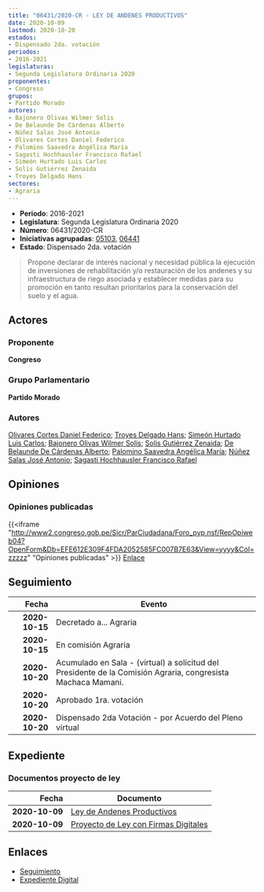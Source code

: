 ```yaml
---
title: "06431/2020-CR - LEY DE ANDENES PRODUCTIVOS"
date: 2020-10-09
lastmod: 2020-10-20
estados:
- Dispensado 2da. votación
periodos:
- 2016-2021
legislaturas:
- Segunda Legislatura Ordinaria 2020
proponentes:
- Congreso
grupos:
- Partido Morado
autores:
- Bajonero Olivas Wilmer Solis
- De Belaunde De Cárdenas Alberto
- Núñez Salas José Antonio
- Olivares Cortes Daniel Federico
- Palomino Saavedra Angélica María
- Sagasti Hochhausler Francisco Rafael
- Simeón Hurtado Luis Carlos
- Solis Gutiérrez Zenaida
- Troyes Delgado Hans
sectores:
- Agraria
---
```

- **Periodo**: 2016-2021
- **Legislatura**: Segunda Legislatura Ordinaria 2020
- **Número**: 06431/2020-CR
- **Iniciativas agrupadas**: [05103](../../05100/05103), [06441](../../06400/06441)
- **Estado**: Dispensado 2da. votación

> Propone declarar de interés nacional y necesidad pública la ejecución de inversiones de rehabilitación y/o restauración de los andenes y su infraestructura de riego asociada y establecer medidas para su promoción en tanto resultan prioritarios para la conservación del suelo y el agua.


## Actores

### Proponente

**Congreso**

### Grupo Parlamentario

**Partido Morado**

### Autores

[Olivares Cortes Daniel Federico](mailto:mailto:dolivares@congreso.gob.pe); [Troyes Delgado Hans](mailto:mailto:htroyes@congreso.gob.pe); [Simeón Hurtado Luis Carlos](mailto:mailto:lsimeon@congreso.gob.pe); [Bajonero Olivas Wilmer Solis](mailto:mailto:wbajonero@congreso.gob.pe); [Solis Gutiérrez Zenaida](mailto:mailto:zsolis@congreso.gob.pe); [De Belaunde De Cárdenas Alberto](mailto:mailto:adebelaunde@congreso.gob.pe); [Palomino Saavedra Angélica María](mailto:mailto:apalomino@congreso.gob.pe); [Núñez Salas José Antonio](mailto:mailto:jnunezs@congreso.gob.pe); [Sagasti Hochhausler Francisco Rafael](mailto:mailto:fsagasti@congreso.gob.pe)

## Opiniones

### Opiniones publicadas

{{<iframe "http://www2.congreso.gob.pe/Sicr/ParCiudadana/Foro_pvp.nsf/RepOpiweb04?OpenForm&Db=EFE612E309F4FDA2052585FC007B7E63&View=yyyy&Col=zzzzz" "Opiniones publicadas" >}}
[Enlace](http://www2.congreso.gob.pe/Sicr/ParCiudadana/Foro_pvp.nsf/RepOpiweb04?OpenForm&Db=EFE612E309F4FDA2052585FC007B7E63&View=yyyy&Col=zzzzz)


## Seguimiento

| Fecha | Evento |
|------:|--------|
| **2020-10-15** | Decretado a... Agraria |
| **2020-10-15** | En comisión Agraria |
| **2020-10-20** | Acumulado en Sala - (virtual) a solicitud del Presidente de la Comisión Agraria, congresista Machaca Mamani. |
| **2020-10-20** | Aprobado 1ra. votación |
| **2020-10-20** | Dispensado 2da Votación - por Acuerdo del Pleno virtual |

## Expediente

### Documentos proyecto de ley

| Fecha | Documento |
|------:|-----------|
| **2020-10-09** | [Ley de Andenes Productivos](https://leyes.congreso.gob.pe/Documentos/2016_2021/Proyectos_de_Ley_y_de_Resoluciones_Legislativas/PL06431-20201009.pdf) |
| **2020-10-09** | [Proyecto de Ley con Firmas Digitales](https://leyes.congreso.gob.pe/Documentos/2016_2021/Proyectos_de_Ley_y_de_Resoluciones_Legislativas/Proyectos_Firmas_digitales/PL06431.pdf) |

## Enlaces

- [Seguimiento](http://www2.congreso.gob.pe/Sicr/TraDocEstProc/CLProLey2016.nsf/f7fff46988ca05b1052578e100829cc7/7a3ce889a560b293052585ff001f660d?OpenDocument)
- [Expediente Digital](http://www2.congreso.gob.pe/Sicr/TraDocEstProc/Expvirt_2011.nsf/visbusqptramdoc1621/06431?opendocument)

